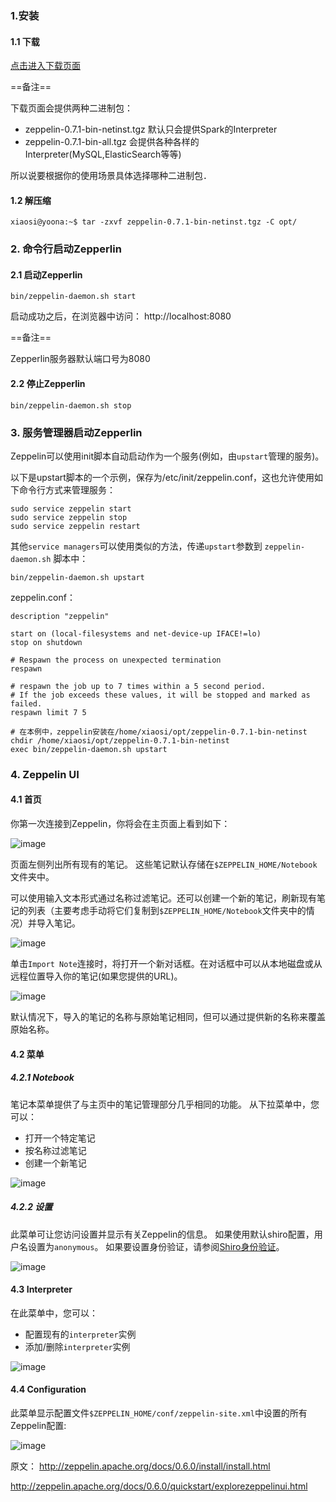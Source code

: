 ### 1.安装
#### 1.1 下载

[点击进入下载页面](http://zeppelin.apache.org/download.html)

==备注==

下载页面会提供两种二进制包：
- zeppelin-0.7.1-bin-netinst.tgz 默认只会提供Spark的Interpreter
- zeppelin-0.7.1-bin-all.tgz 会提供各种各样的Interpreter(MySQL,ElasticSearch等等)

所以说要根据你的使用场景具体选择哪种二进制包．

#### 1.2 解压缩

```
xiaosi@yoona:~$ tar -zxvf zeppelin-0.7.1-bin-netinst.tgz -C opt/
```
### 2. 命令行启动Zepperlin 

#### 2.1 启动Zepperlin

```
bin/zeppelin-daemon.sh start
```
启动成功之后，在浏览器中访问： http://localhost:8080

==备注==

Zepperlin服务器默认端口号为8080

#### 2.2 停止Zepperlin

```
bin/zeppelin-daemon.sh stop
```
### 3. 服务管理器启动Zepperlin

Zeppelin可以使用init脚本自动启动作为一个服务(例如，由`upstart`管理的服务)。

以下是upstart脚本的一个示例，保存为/etc/init/zeppelin.conf，这也允许使用如下命令行方式来管理服务：
```
sudo service zeppelin start  
sudo service zeppelin stop  
sudo service zeppelin restart
```
其他`service managers`可以使用类似的方法，传递`upstart`参数到 `zeppelin-daemon.sh` 脚本中：

```
bin/zeppelin-daemon.sh upstart
```
zeppelin.conf：
```
description "zeppelin"

start on (local-filesystems and net-device-up IFACE!=lo)
stop on shutdown

# Respawn the process on unexpected termination
respawn

# respawn the job up to 7 times within a 5 second period.
# If the job exceeds these values, it will be stopped and marked as failed.
respawn limit 7 5

# 在本例中，zeppelin安装在/home/xiaosi/opt/zeppelin-0.7.1-bin-netinst
chdir /home/xiaosi/opt/zeppelin-0.7.1-bin-netinst
exec bin/zeppelin-daemon.sh upstart
```
### 4. Zeppelin UI

#### 4.1 首页

你第一次连接到Zeppelin，你将会在主页面上看到如下：

![image](http://zeppelin.apache.org/docs/0.6.0/assets/themes/zeppelin/img/ui-img/homepage.png)

页面左侧列出所有现有的笔记。 这些笔记默认存储在`$ZEPPELIN_HOME/Notebook`文件夹中。

可以使用输入文本形式通过名称过滤笔记。还可以创建一个新的笔记，刷新现有笔记的列表（主要考虑手动将它们复制到`$ZEPPELIN_HOME/Notebook`文件夹中的情况）并导入笔记。

![image](http://zeppelin.apache.org/docs/0.6.0/assets/themes/zeppelin/img/ui-img/notes_management.png)

单击`Import Note`连接时，将打开一个新对话框。在对话框中可以从本地磁盘或从远程位置导入你的笔记(如果您提供的URL)。

![image](http://zeppelin.apache.org/docs/0.6.0/assets/themes/zeppelin/img/ui-img/note_import_dialog.png)

默认情况下，导入的笔记的名称与原始笔记相同，但可以通过提供新的名称来覆盖原始名称。

#### 4.2 菜单

##### 4.2.1 Notebook

笔记本菜单提供了与主页中的笔记管理部分几乎相同的功能。 从下拉菜单中，您可以：

- 打开一个特定笔记
- 按名称过滤笔记
- 创建一个新笔记

![image](http://zeppelin.apache.org/docs/0.6.0/assets/themes/zeppelin/img/ui-img/notebook_menu.png)


##### 4.2.2 设置

此菜单可让您访问设置并显示有关Zeppelin的信息。 如果使用默认shiro配置，用户名设置为`anonymous`。 如果要设置身份验证，请参阅[Shiro身份验证](http://zeppelin.apache.org/docs/0.6.0/security/shiroauthentication.html)。

![image](http://zeppelin.apache.org/docs/0.6.0/assets/themes/zeppelin/img/ui-img/settings_menu.png)

#### 4.3 Interpreter

在此菜单中，您可以：
- 配置现有的`interpreter`实例
- 添加/删除`interpreter`实例

![image](http://zeppelin.apache.org/docs/0.6.0/assets/themes/zeppelin/img/ui-img/interpreter_menu.png)

#### 4.4 Configuration

此菜单显示配置文件`$ZEPPELIN_HOME/conf/zeppelin-site.xml`中设置的所有Zeppelin配置:

![image](http://zeppelin.apache.org/docs/0.6.0/assets/themes/zeppelin/img/ui-img/configuration_menu.png)




原文：
http://zeppelin.apache.org/docs/0.6.0/install/install.html

http://zeppelin.apache.org/docs/0.6.0/quickstart/explorezeppelinui.html
